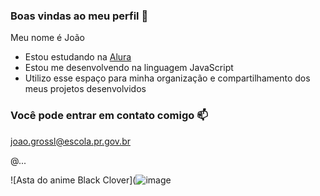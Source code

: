 ### Boas vindas ao meu perfil 🥤

Meu nome é João

- Estou estudando na [Alura](https://www.alura.com.br)
- Estou me desenvolvendo na linguagem JavaScript
- Utilizo esse espaço para minha organização e compartilhamento dos meus projetos desenvolvidos

### Você pode entrar em contato comigo 📫

joao.grossl@escola.pr.gov.br

@...

![Asta do anime Black Clover](![image](https://github.com/J04018/J04018/assets/133060195/1fbcdc43-c4e2-4dd9-8290-2eeb340b16e1)
